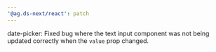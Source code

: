 ```yaml
---
'@ag.ds-next/react': patch
---
```


date-picker: Fixed bug where the text input component was not being updated correctly when the `value` prop changed.
